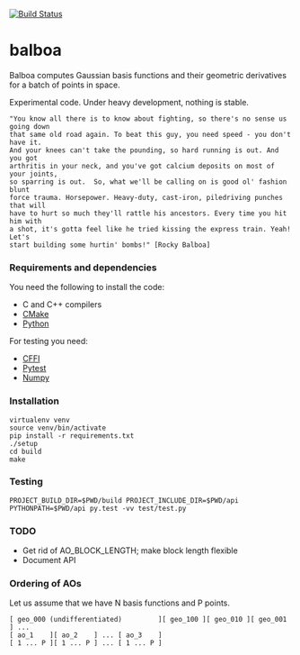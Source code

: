[![Build Status](https://travis-ci.org/bast/balboa.svg?branch=master)](https://travis-ci.org/bast/balboa/builds)

# balboa

Balboa computes Gaussian basis functions and their geometric derivatives for a
batch of points in space.

Experimental code. Under heavy development, nothing is stable.

```
"You know all there is to know about fighting, so there's no sense us going down
that same old road again. To beat this guy, you need speed - you don't have it.
And your knees can't take the pounding, so hard running is out. And you got
arthritis in your neck, and you've got calcium deposits on most of your joints,
so sparring is out.  So, what we'll be calling on is good ol' fashion blunt
force trauma. Horsepower. Heavy-duty, cast-iron, piledriving punches that will
have to hurt so much they'll rattle his ancestors. Every time you hit him with
a shot, it's gotta feel like he tried kissing the express train. Yeah! Let's
start building some hurtin' bombs!" [Rocky Balboa]
```


### Requirements and dependencies

You need the following to install the code:

- C and C++ compilers
- [CMake](https://cmake.org)
- [Python](https://www.python.org)

For testing you need:

- [CFFI](https://cffi.readthedocs.io)
- [Pytest](http://doc.pytest.org)
- [Numpy](http://www.numpy.org)


### Installation

```
virtualenv venv
source venv/bin/activate
pip install -r requirements.txt
./setup
cd build
make
```


### Testing

```
PROJECT_BUILD_DIR=$PWD/build PROJECT_INCLUDE_DIR=$PWD/api PYTHONPATH=$PWD/api py.test -vv test/test.py
```

### TODO

- Get rid of AO_BLOCK_LENGTH; make block length flexible
- Document API


### Ordering of AOs

Let us assume that we have N basis functions and P points.

```
[ geo_000 (undifferentiated)         ][ geo_100 ][ geo_010 ][ geo_001 ] ...
[ ao_1    ][ ao_2    ] ... [ ao_3    ]
[ 1 ... P ][ 1 ... P ] ... [ 1 ... P ]
```
